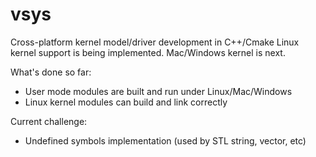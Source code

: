 # vsys
Cross-platform kernel model/driver development in C++/Cmake
Linux kernel support is being implemented. Mac/Windows kernel is next.

What's done so far:
- User mode modules are built and run under Linux/Mac/Windows
- Linux kernel modules can build and link correctly

Current challenge:
- Undefined symbols implementation (used by STL string, vector, etc)
